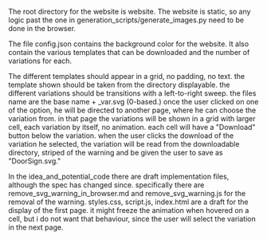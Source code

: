 The root directory for the website is website.
The website is static, so any logic past the one in generation_scripts/generate_images.py need to be done in the browser.

The file config.json contains the background color for the website.
It also contain the various templates that can be downloaded and the
number of variations for each.

The different templates should appear in a grid, no padding, no text.
the template shown should be taken from the directory displayable.
the different variations should be transitions with a left-to-right sweep. the files name are the base name + _var<num>.svg (0-based.)
once the user clicked on one of the option, he will be directed to another page, where he can choose the variation from.
in that page the variations will be shown in a grid with larger cell, each variation by itself, no animation.
each cell will have a "Download" button below the variation.
when the user clicks the download of the variation he selected,
the variation will be read from the downloadable directory, striped of the warning and be given the user to save as "DoorSign.svg."

In the idea_and_potential_code there are draft implementation files,
although the spec has changed since. specifically there are remove_svg_warning_in_browser.md and remove_svg_warning.js for the removal of the warning.
styles.css, script.js, index.html are a draft for the display of the first page. it might freeze the animation when hovered on a cell, but i do not want that behaviour, since the user will select the variation in the next page.
